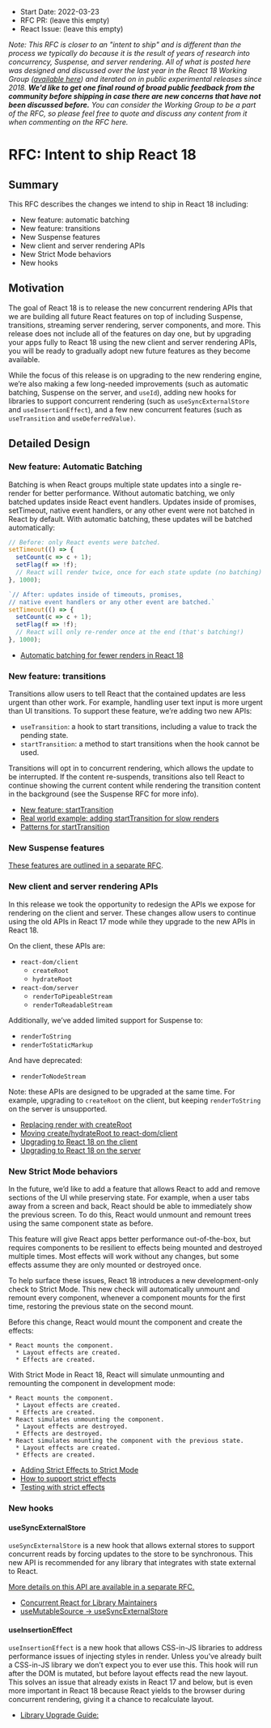 - Start Date: 2022-03-23
- RFC PR: (leave this empty)
- React Issue: (leave this empty)

_Note: This RFC is closer to an "intent to ship" and is different than the
process we typically do because it is the result of years of research into
concurrency, Suspense, and server rendering. All of what is posted here was
designed and discussed over the last year in the React 18 Working Group
([available here](https://github.com/reactwg/react-18/discussions)) and iterated
on in public experimental releases since 2018. **We'd like to get one final
round of broad public feedback from the community before shipping in case there
are new concerns that have not been discussed before.** You can consider the
Working Group to be a part of the RFC, so please feel free to quote and discuss
any content from it when commenting on the RFC here._

# RFC: Intent to ship React 18

## Summary

This RFC describes the changes we intend to ship in React 18 including:

* New feature: automatic batching
* New feature: transitions
* New Suspense features
* New client and server rendering APIs
* New Strict Mode behaviors
* New hooks

## Motivation

The goal of React 18 is to release the new concurrent rendering APIs that we are building all future React features on top of including Suspense, transitions, streaming server rendering, server components, and more. This release does not include all of the features on day one, but by upgrading your apps fully to React 18 using the new client and server rendering APIs, you will be ready to gradually adopt new future features as they become available.

While the focus of this release is on upgrading to the new rendering engine, we’re also making a few long-needed improvements (such as automatic batching, Suspense on the server, and `useId`), adding new hooks for libraries to support concurrent rendering (such as `useSyncExternalStore` and `useInsertionEffect`), and a few new concurrent features (such as `useTransition` and `useDeferredValue)`.

## Detailed Design

### New feature: Automatic Batching

Batching is when React groups multiple state updates into a single re-render for better performance. Without automatic batching, we only batched updates inside React event handlers. Updates inside of promises, setTimeout, native event handlers, or any other event were not batched in React by default. With automatic batching, these updates will be batched automatically:

```js
// Before: only React events were batched.
setTimeout(() => {
  setCount(c => c + 1);
  setFlag(f => !f);
  // React will render twice, once for each state update (no batching)
}, 1000);

`// After: updates inside of timeouts, promises,
// native event handlers or any other event are batched.`
setTimeout(() => {
  setCount(c => c + 1);
  setFlag(f => !f);
  // React will only re-render once at the end (that's batching!)
}, 1000);
```

* [Automatic batching for fewer renders in React 18](https://github.com/reactwg/react-18/discussions/21)

### New feature: transitions

Transitions allow users to tell React that the contained updates are less urgent than other work. For example, handling user text input is more urgent than UI transitions. To support these feature, we’re adding two new APIs:

* `useTransition`: a hook to start transitions, including a value to track the pending state.
* `startTransition`: a method to start transitions when the hook cannot be used.

Transitions will opt in to concurrent rendering, which allows the update to be interrupted. If the content re-suspends, transitions also tell React to continue showing the current content while rendering the transition content in the background (see the Suspense RFC for more info).

* [New feature: startTransition](https://github.com/reactwg/react-18/discussions/41)
* [Real world example: adding startTransition for slow renders](https://github.com/reactwg/react-18/discussions/65)
* [Patterns for startTransition](https://github.com/reactwg/react-18/discussions/100)

### New Suspense features

[These features are outlined in a separate RFC](https://github.com/reactjs/rfcs/pull/213).

### New client and server rendering APIs

In this release we took the opportunity to redesign the APIs we expose for rendering on the client and server. These changes allow users to continue using the old APIs in React 17 mode while they upgrade to the new APIs in React 18.

On the client, these APIs are:

* `react-dom/client`
    * `createRoot`
    * `hydrateRoot`
* `react-dom/server`
    * `renderToPipeableStream`
    * `renderToReadableStream`

Additionally, we’ve added limited support for Suspense to:

* `renderToString`
* `renderToStaticMarkup`

And have deprecated:

* `renderToNodeStream`

Note: these APIs are designed to be upgraded at the same time. For example, upgrading to `createRoot` on the client, but keeping `renderToString` on the server is unsupported.

* [Replacing render with createRoot](https://github.com/reactwg/react-18/discussions/5)
* [Moving create/hydrateRoot to react-dom/client](https://github.com/reactwg/react-18/discussions/125)
* [Upgrading to React 18 on the client](https://github.com/reactwg/react-18/discussions/6)
* [Upgrading to React 18 on the server](https://github.com/reactwg/react-18/discussions/22)

### New Strict Mode behaviors

In the future, we’d like to add a feature that allows React to add and remove sections of the UI while preserving state. For example, when a user tabs away from a screen and back, React should be able to immediately show the previous screen. To do this, React would unmount and remount trees using the same component state as before.

This feature will give React apps better performance out-of-the-box, but requires components to be resilient to effects being mounted and destroyed multiple times. Most effects will work without any changes, but some effects assume they are only mounted or destroyed once.

To help surface these issues, React 18 introduces a new development-only check to Strict Mode. This new check will automatically unmount and remount every component, whenever a component mounts for the first time, restoring the previous state on the second mount.

Before this change, React would mount the component and create the effects:

```
* React mounts the component.
  * Layout effects are created.
  * Effects are created.
```

With Strict Mode in React 18, React will simulate unmounting and remounting the component in development mode:

```
* React mounts the component.
  * Layout effects are created.
  * Effects are created.
* React simulates unmounting the component.
  * Layout effects are destroyed.
  * Effects are destroyed.
* React simulates mounting the component with the previous state.
  * Layout effects are created.
  * Effects are created.
```

* [Adding Strict Effects to Strict Mode](https://github.com/reactwg/react-18/discussions/19)
* [How to support strict effects](https://github.com/reactwg/react-18/discussions/18)
* [Testing with strict effects](https://github.com/reactwg/react-18/discussions/17)

### New hooks

#### useSyncExternalStore

`useSyncExternalStore` is a new hook that allows external stores to support concurrent reads by forcing updates to the store to be synchronous. This new API is recommended for any library that integrates with state external to React. 

[More details on this API are available in a separate RFC.](https://github.com/reactjs/rfcs/pull/214)

* [Concurrent React for Library Maintainers](https://github.com/reactwg/react-18/discussions/70)
* [useMutableSource → useSyncExternalStore](https://github.com/reactwg/react-18/discussions/86)

#### useInsertionEffect

`useInsertionEffect` is a new hook that allows CSS-in-JS libraries to address performance issues of injecting styles in render. Unless you’ve already built a CSS-in-JS library we don’t expect you to ever use this. This hook will run after the DOM is mutated, but before layout effects read the new layout. This solves an issue that already exists in React 17 and below, but is even more important in React 18 because React yields to the browser during concurrent rendering, giving it a chance to recalculate layout. 

* [Library Upgrade Guide: <style> (most CSS-in-JS libs)](https://github.com/reactwg/react-18/discussions/110)
* [Add useInsertionEffect](https://github.com/facebook/react/pull/21913)

#### useId

`useId` is a new hook for generating unique IDs on both the client and server, while avoiding hydration mismatches. This solves an issue that already exists in React 17 and below, but it’s even more important in React 18 because of how our streaming server renderer delivers HTML out-of-order. 

* [Intent to Ship: useId](https://github.com/reactwg/react-18/discussions/111)

Thanks @n8mellis for the original [RFC for isomorphic IDs.](https://github.com/reactjs/rfcs/pull/32)

## Drawbacks

Some of the links above include descriptions of drawbacks. Additionally, new React features that rely on concurrent rendering or streaming may impose additional limitations on the ecosystem libraries that want to be compatible with them. We’ve worked to address these concerns in the working group, but please let us know if you have feedback on a use case that isn’t covered.

## Alternatives

Overall, the premise of these changes is that concurrent rendering unlocks powerful features that significantly improve the user experience, and yet feel natural to use to an application developer. You can watch the [React 18 keynote](https://www.youtube.com/watch?v=FZ0cG47msEk) to learn more about our vision.

An alternative would be to not pursue concurrent rendering as a unified strategy and instead try to solve each of the problems in isolation. So far, the programming model we’re pursuing has allowed us to make significant under-the-hood improvements (for example, streaming HTML and selective hydration) with barely any API changes, and then build more features (like transitions) on top. This makes us optimistic we’re on the right track.

Note: in some cases, based on feedback from the working group, entire APIs were redesigned. For example, we originally thought to solve the external store problem using the [useMutableSource RFC](https://github.com/reactjs/rfcs/pull/147), but re-designed it as `useSyncExternalStore`.

See the Working Group links in each section for the design decisions and alternatives that were considered per feature.

## Adoption strategy

As shared in [The Plan for React 18](https://reactjs.org/blog/2021/06/08/the-plan-for-react-18.html), based on feedback from the community, we’ve redesigned the upgrade strategy for concurrent features to allow for gradual adoption. That means, instead of an all-or-nothing “mode”, concurrent rendering will only be enabled for updates triggered by one of the new features. By default, React will continue to render the same as it did in React 17.

In practice, this means you will be able to adopt React 18 without rewrites and try the new features at your own pace.

* [What happened to concurrent “mode”](https://github.com/reactwg/react-18/discussions/64)

## How we teach this

We’re in the process of updating the docs to explain the new features and behavior. We’ve also worked with educators in the Working Group to understand how to teach these features as they were created, and speakers at React Conf 2021 on talks deep diving into the details.

* [React Working Group Q&A](https://github.com/reactwg/react-18/discussions/categories/q-a)
* [Glossary + Explain Like I’m Five](https://github.com/reactwg/react-18/discussions/46)
* [React Conf 2021](https://conf.reactjs.org/stage)

## Credits

Credit for these features are too many to count, but special thanks to the React 18 Working Group without whom this release would not be possible. 
